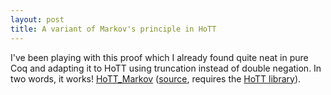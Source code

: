 ```yaml
---
layout: post
title: A variant of Markov's principle in HoTT
---
```


I've been playing with this proof which I already found quite neat in pure Coq
and adapting it to HoTT using truncation instead of double negation. In two
words, it works!
[HoTT_Markov](coq/HoTT_Markov.html)
([source](http://github.com/mattam82/mattam82.github.io/raw/master/coq/HoTT_Markov.v), requires the [HoTT library](http://github.com/HoTT/HoTT)).
